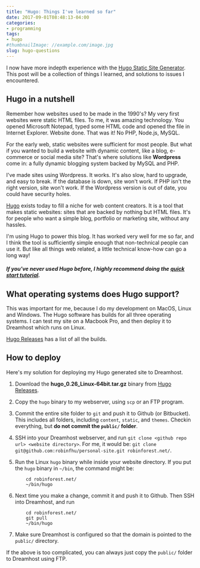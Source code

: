 ```yaml
---
title: "Hugo: Things I've learned so far"
date: 2017-09-01T08:48:13-04:00
categories:
- programming
tags:
- hugo
#thumbnailImage: //example.com/image.jpg
slug: hugo-questions
---
```


I now have more indepth experience with the [Hugo Static Site Generator](https://gohugo.io/).
This post will be a collection of things I learned, and solutions to issues I encountered.
<!--more-->
## Hugo in a nutshell

Remember how websites used to be made in the 1990's? My very first websites were static HTML files.  To me, it was amazing technology. You opened Microsoft Notepad, typed some HTML code and opened the file in Internet Explorer. Website done. That was it!  No PHP, Node.js, MySQL.

For the early web, static websites were sufficient for most people.  But what if you wanted to build a website with dynamic content, like a blog, e-commerce or social media site?  That's where solutions like **Wordpress** come in: a fully dynamic blogging system backed by MySQL and PHP.

I've made sites using Wordpress.  It works.  It's also slow, hard to upgrade, and easy to break.  If the database is down, site won't work.  If PHP isn't the right version, site won't work.  If the Wordpress version is out of date, you could have security holes.

[Hugo](https://gohugo.io/) exists today to fill a niche for web content creators.  It is a tool that makes static websites: sites that are backed by nothing but HTML files.  It's for people who want a simple blog, portfolio or marketing site, without any hassles.

I'm using Hugo to power this blog.  It has worked very well for me so far, and I think the tool is sufficiently simple enough that non-technical people can use it.  But like all things web related, a little technical know-how can go a long way!

##### If you've never used Hugo before, I highly recommend doing the [quick start tutorial](https://gohugo.io/getting-started/quick-start/).

## What operating systems does Hugo support?

This was important for me, because I do my development on MacOS, Linux and Windows.  The Hugo software has builds for all three operating systems.  I can test my site on a Macbook Pro, and then deploy it to Dreamhost which runs on Linux.

[Hugo Releases](https://github.com/gohugoio/hugo/releases) has a list of all the builds.

## How to deploy

Here's my solution for deploying my Hugo generated site to Dreamhost.

1. Download the **hugo_0.26_Linux-64bit.tar.gz** binary from [Hugo Releases](https://github.com/gohugoio/hugo/releases).
2. Copy the `hugo` binary to my webserver, using `scp` or an FTP program.
3. Commit the entire site folder to `git` and push it to Github (or Bitbucket).  This includes all folders, including `content`, `static`, and `themes`.  Checkin everything, but **do not commit the `public/` folder**.
4. SSH into your Dreamhost webserver, and run `git clone <github repo url> <website directory>`.  For me, it would be: `git clone git@github.com:robinfhu/personal-site.git robinforest.net/`.
5. Run the Linux `hugo` binary while inside your website directory.  If you put the `hugo` binary in `~/bin`, the command might be:

    ```
        cd robinforest.net/
        ~/bin/hugo
    ```
6. Next time you make a change, commit it and push it to Github. Then SSH into Dreamhost, and run

    ```
        cd robinforest.net/
        git pull
        ~/bin/hugo
    ```
7. Make sure Dreamhost is configured so that the domain is pointed to the `public/` directory.


If the above is too complicated, you can always just copy the `public/` folder to Dreamhost using FTP.
